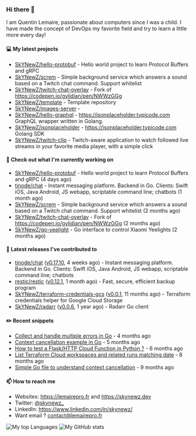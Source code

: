 ### Hi there 👋

I am Quentin Lemaire, passionate about computers since I was a child.
I have made the concept of DevOps my favorite field and try to learn a little more every day!

#### 💻 My latest projects


- [SkYNewZ/hello-protobuf](https://github.com/SkYNewZ/hello-protobuf) - Hello world project to learn Protocol Buffers and gRPC
- [SkYNewZ/screm](https://github.com/SkYNewZ/screm) - Simple background service which answers a sound based on a Twitch chat command. Support whitelist
- [SkYNewZ/twitch-chat-overlay](https://github.com/SkYNewZ/twitch-chat-overlay) - Fork of https://codepen.io/gylidian/pen/NWWzGGg
- [SkYNewZ/template](https://github.com/SkYNewZ/template) - Template repository
- [SkYNewZ/images-server](https://github.com/SkYNewZ/images-server) - 
- [SkYNewZ/hello-graphql](https://github.com/SkYNewZ/hello-graphql) - https://jsonplaceholder.typicode.com GraphQL wrapper written in Golang.
- [SkYNewZ/jsonplaceholder](https://github.com/SkYNewZ/jsonplaceholder) - https://jsonplaceholder.typicode.com Golang SDK
- [SkYNewZ/twitch-clip](https://github.com/SkYNewZ/twitch-clip) - Twitch-aware application to watch followed live streams in your favorite media player, with a simple click

#### 👷 Check out what I'm currently working on


- [SkYNewZ/hello-protobuf](https://github.com/SkYNewZ/hello-protobuf) - Hello world project to learn Protocol Buffers and gRPC (4 days ago)
- [tinode/chat](https://github.com/tinode/chat) - Instant messaging platform. Backend in Go. Clients: Swift iOS, Java Android, JS webapp, scriptable command line; chatbots (1 month ago)
- [SkYNewZ/screm](https://github.com/SkYNewZ/screm) - Simple background service which answers a sound based on a Twitch chat command. Support whitelist (2 months ago)
- [SkYNewZ/twitch-chat-overlay](https://github.com/SkYNewZ/twitch-chat-overlay) - Fork of https://codepen.io/gylidian/pen/NWWzGGg (2 months ago)
- [SkYNewZ/go-yeelight](https://github.com/SkYNewZ/go-yeelight) - Go interface to control Xiaomi Yeelights (2 months ago)

#### 🚀 Latest releases I've contributed to


- [tinode/chat](https://github.com/tinode/chat) ([v0.17.10](https://github.com/tinode/chat/releases/tag/v0.17.10), 4 weeks ago) - Instant messaging platform. Backend in Go. Clients: Swift iOS, Java Android, JS webapp, scriptable command line; chatbots
- [restic/restic](https://github.com/restic/restic) ([v0.12.1](https://github.com/restic/restic/releases/tag/v0.12.1), 1 month ago) - Fast, secure, efficient backup program
- [SkYNewZ/terraform-credentials-gcs](https://github.com/SkYNewZ/terraform-credentials-gcs) ([v0.0.1](https://github.com/SkYNewZ/terraform-credentials-gcs/releases/tag/v0.0.1), 11 months ago) - Terraform credentials helper for Google Cloud Storage
- [SkYNewZ/radarr](https://github.com/SkYNewZ/radarr) ([v0.0.6](https://github.com/SkYNewZ/radarr/releases/tag/v0.0.6), 1 year ago) - Radarr Go client

#### ✏️ Recent snippets


- [Collect and handle multiple errors in Go](https://gist.github.com/f430d44a9bab539696c27b98c44a7921) - 4 months ago
- [Context cancellation example in Go](https://gist.github.com/36b5256e0f0c4094cadfc1d9f1f96547) - 5 months ago
- [How to test a Flask/HTTP Cloud Function in Python ?](https://gist.github.com/aa4fb352c52e209776e11ba442160544) - 6 months ago
- [List Terraform Cloud workspaces and related runs matching date](https://gist.github.com/38ea3bbebcdaca62f3bbaeee49ce156b) - 8 months ago
- [Simple Go file to understand context cancellation](https://gist.github.com/f0dd984f363346e770acb7d008be6a92) - 9 months ago

#### 📫 How to reach me

- Websites: https://lemairepro.fr and https://skynewz.dev
- Twitter: [@skynewz_](https://twitter.com/skynewz_)
- LinkedIn: https://www.linkedin.com/in/skynewz/
- Want email ? [contact@lemairepro.fr](mailto:contact@lemairepro.fr?subject=Contact%20from%20your%20Github%20Profile)

![My top Languages](https://github-readme-stats.vercel.app/api/top-langs/?username=skynewz&hide=javascript,html,css,typescript&layout=compact)
![My GitHub stats](https://github-readme-stats.vercel.app/api?username=skynewz&count_private=true&show_icons=true)
